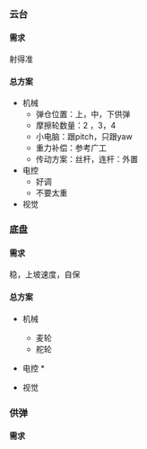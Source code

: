 ### 云台

#### 需求

射得准

#### 总方案

* 机械
  * 弹仓位置：上，中，下供弹
  * 摩擦轮数量：2 ，3，4
  * 小电脑：跟pitch，只跟yaw
  * 重力补偿：参考广工
  * 传动方案：丝杆，连杆：外置
* 电控
  * 好调
  * 不要太重
* 视觉

### 底盘

#### 需求

稳，上坡速度，自保

#### 总方案

* 机械
  * 麦轮
  * 舵轮

* 电控
  * 
* 视觉



### 供弹

#### 需求

